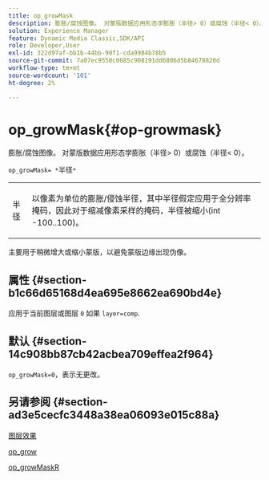 ```yaml
---
title: op_growMask
description: 膨胀/腐蚀图像。 对蒙版数据应用形态学膨胀（半径> 0）或腐蚀（半径< 0）。
solution: Experience Manager
feature: Dynamic Media Classic,SDK/API
role: Developer,User
exl-id: 322d97af-bb1b-44bb-90f1-cda9984b78b5
source-git-commit: 7a07ec9550c0685c908191dd6806d5b84678820d
workflow-type: tm+mt
source-wordcount: '101'
ht-degree: 2%

---
```


# op_growMask{#op-growmask}

膨胀/腐蚀图像。 对蒙版数据应用形态学膨胀（半径> 0）或腐蚀（半径&lt; 0）。

`op_growMask= *`半径`*`

<table id="simpletable_3BAA4523D29E447FA7A4C9009B3E8344"> 
 <tr class="strow"> 
  <td class="stentry"> <p><span class="varname"> 半径</span> </p> </td> 
  <td class="stentry"> <p>以像素为单位的膨胀/侵蚀半径，其中半径假定应用于全分辨率掩码，因此对于缩减像素采样的掩码，半径被缩小(int -100..100)。 </p></td> 
 </tr> 
</table>

主要用于稍微增大或缩小蒙版，以避免蒙版边缘出现伪像。

## 属性 {#section-b1c66d65168d4ea695e8662ea690bd4e}

应用于当前图层或图层 `0` 如果 `layer=comp`.

## 默认 {#section-14c908bb87cb42acbea709effea2f964}

`op_growMask=0`，表示无更改。

## 另请参阅 {#section-ad3e5cecfc3448a38ea06093e015c88a}

[图层效果](../../../../../is-api/http-ref/image-serving-api-ref/c-http-protocol-reference/c-syntax-and-features/r-layer-effects.md#reference-82a6b5311b3d4471ad2799adb3b2201c)

[op_grow](../../../../../is-api/http-ref/image-serving-api-ref/c-http-protocol-reference/c-command-reference/r-op-grow.md#reference-f95f3291c78c42b9a34b1b7e177e739a)

[op_growMaskR](../../../../../is-api/http-ref/image-serving-api-ref/c-http-protocol-reference/c-command-reference/r-op-growmaskr.md#reference-8092864159ae43c490821b9590d7709a)
